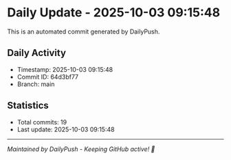 # Daily Update - 2025-10-03 09:15:48

This is an automated commit generated by DailyPush.

## Daily Activity
- Timestamp: 2025-10-03 09:15:48
- Commit ID: 64d3bf77
- Branch: main

## Statistics
- Total commits: 19
- Last update: 2025-10-03 09:15:48

---
*Maintained by DailyPush - Keeping GitHub active! 🚀*

